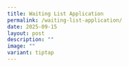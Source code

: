 ```yaml
---
title: Waiting List Application
permalink: /waiting-list-application/
date: 2025-09-15
layout: post
description: ""
image: ""
variant: tiptap
---
```

